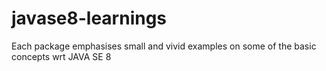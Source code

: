 # javase8-learnings

Each package emphasises small and vivid examples on some of the basic concepts wrt JAVA SE 8
